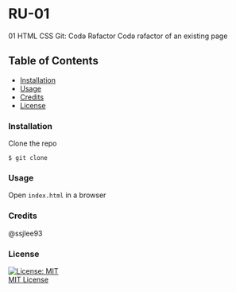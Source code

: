 # RU-01  
01 HTML CSS Git: Codə Rəfactor
Codə rəfactor of an existing page  

## Table of Contents 

* [Installation](#installation)
* [Usage](#usage)
* [Credits](#credits)
* [License](#license)

### Installation   
Clone the repo  
```
$ git clone
```

### Usage  
Open `index.html` in a browser  

### Credits  
@ssjlee93  

### License
[![License: MIT](https://img.shields.io/badge/License-MIT-yellow.svg)](https://opensource.org/licenses/MIT)  
[MIT License](LICENSE)  